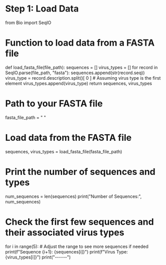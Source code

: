 # Step 1: Load Data
from Bio import SeqIO


# Function to load data from a FASTA file
def load_fasta_file(file_path):
    sequences = []
    virus_types = []
    for record in SeqIO.parse(file_path, "fasta"):
        sequences.append(str(record.seq))
        virus_type = record.description.split()[
            0
        ]  # Assuming virus type is the first element
        virus_types.append(virus_type)
    return sequences, virus_types


# Path to your FASTA file
fasta_file_path = " "
# Load data from the FASTA file
sequences, virus_types = load_fasta_file(fasta_file_path)

# Print the number of sequences and types
num_sequences = len(sequences)
print("Number of Sequences:", num_sequences)

# Check the first few sequences and their associated virus types
for i in range(5):  # Adjust the range to see more sequences if needed
    print(f"Sequence {i+1}: {sequences[i]}")
    print(f"Virus Type: {virus_types[i]}")
    print("------")
